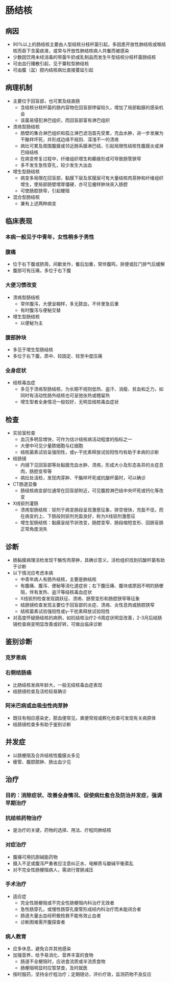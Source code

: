 # 肠结核
## 病因
- 90%以上的肠结核主要由人型结核分枝杆菌引起，多因患开放性肺结核或喉结核而吞下含菌痰液，或常与开放性肺结核病人共餐而被感染
- 少数因饮用未经消毒的带菌牛奶或乳制品而发生牛型结核分枝杆菌肠结核
- 可由血行播散引起，见于粟粒型肺结核
- 可由腹（盆）腔内结核病灶直接蔓延引起
## 病理机制
- 主要位于回盲部，也可累及结直肠
  - 含结核分枝杆菌的肠内容物在回盲部停留较久，增加了局部黏膜的感染机会
  - 该菌易侵犯淋巴组织，而回盲部富有淋巴组织
- 溃疡型肠结核
  - 肠壁的集合淋巴组织和孤立淋巴滤泡首先受累，充血水肿，进一步发展为干酪样坏死，并形成边缘不规则、深浅不一的溃疡
  - 病灶可累及周围腹膜或邻近肠系膜淋巴结，引起局限性结核性腹膜炎或淋巴结结核
  - 在病变修复过程中，纤维组织增生和癫痕形成可导致肠管狭窄
  - 多不发生急性穿孔，较少发生大出血
- 增生型肠结核
  - 病变多局限在回盲部，黏膜下层及浆膜层可有大量结核肉芽肿和纤维组织增生，使局部肠壁增厚僵硬，亦可见瘤样肿块突入肠腔
  - 可使肠腔狭窄，引起梗阻
- 混合型肠结核
  - 兼有上述两种病变
## 临床表现
### 本病一般见于中青年，女性稍多于男性
### 腹痛
- 位于右下腹或脐周，间歇发作，餐后加重，常伴腹鸣，排便或肛门排气后缓解
- 腹部可有压痛，多位于右下腹
### 大便习惯改变
- 溃疡型肠结核
  - 常伴腹泻，大便呈糊样，多无脓血，不伴里急后重
  - 有时腹泻与便秘交替
- 增生型肠结核
  - 以便秘为主
### 腹部肿块
- 多见于增生型肠结核
- 多位于右下腹，质中、较固定、轻至中度压痛
### 全身症状
- 结核毒血症
  - 多见于溃疡型肠结核，为长期不规则低热、盗汗、消瘦、贫血和乏力，如同时有活动性肠外结核也可呈弛张热或稽留热
  - 增生型者全身情况一般较好，无明显结核毒血症状
## 检查
- 实验室检查
  - 血沉多明显增快，可作为估计结核病活动程度的指标之一
  - 大便中可见少量脓细胞与红细胞
  - 结核菌素试验呈强阳性，或γ-干扰素释放试验阳性均有助于本病的诊断
- 结肠镜
  - 内镜下见回盲部等处黏膜充血水肿、溃疡，形成大小及形态各异的炎症息肉，肠腔变窄等
  - 病灶处活检，发现肉芽肿、干酪样坏死或抗酸杆菌时，可以确诊
- CT肠道显像
  - 肠结核病变部位通常在回盲部附近，可见腹腔淋巴结中央坏死或钙化等改变
- X线钡剂灌肠
  - 溃疡型肠结核：钡剂于病变肠段呈现激惹征象，排空很快，充盈不佳，而在病变的上、下肠段则钡剂充盈良好，称为X线钡剂激惹征
  - 增生型肠结核：黏膜呈结节状改变，肠腔变窄、肠段缩短变形、回肠盲肠正常角度消失
## 诊断
- 肠黏膜病理活检发现干酪性肉芽肿，具确诊意义，活检组织找到抗酸杆菌有助于诊断
- 以下情况应考虑本病
  - 中青年病人有肠外结核，主要是肺结核
  - 有腹痛、腹泻、便秘等消化道症状；右下腹压痛、腹块或原因不明的肠梗阻，伴有发热、盗汗等结核毒血症状
  - X线钡剂检查发现跳跃征、溃疡、肠管变形和肠腔狭窄等征象
  - 结肠镜检查发现主要位于回盲部的炎症、溃疡、炎性息肉或肠腔狭窄
  - 结核菌素试验强阳性或γ-干扰素释放试验阳性
- 对高度怀疑肠结核的病例，如抗结核治疗2-6周症状明显改善，2-3月后结肠镜检查病变明显改善或好转，可做出临床诊断
## 鉴别诊断
### 克罗恩病
### 右侧结肠癌
- 比肠结核发病年龄大，一般无结核毒血症表现
- 结肠镜检查及活检较易确诊
### 阿米巴病或血吸虫性肉芽肿
- 既往有相应感染史，脓血便常见，粪便常规或孵化检查可发现有关病原体
- 结肠镜检查多有助于鉴别诊断
## 并发症
- 以肠梗阻及合并结核性腹膜炎多见
- 瘘管、腹腔脓肿、肠出血少见
## 治疗
### 目的：消除症状、改善全身情况、促使病灶愈合及防治并发症，强调早期治疗
### 抗结核药物治疗
- 是治疗的关键，药物的选择、用法、疗程同肺结核
### 对症治疗
- 腹痛可用抗胆碱能药物
- 摄入不足或腹泻严重者应注意纠正水、电解质与酸碱平衡紊乱
- 对不完全性肠梗阻病人，需进行胃肠减压
### 手术治疗
- 适应症
  - 完全性肠梗阻或不完全性肠梗阻内科治疗无效者
  - 急性肠穿孔，或慢性肠穿孔瘘管形成经内科治疗而未能闭合者
  - 肠道大量出血经积极抢救不能有效止血者
  - 诊断困难需开腹探查者
### 病人教育
- 应多休息，避免合并其他感染
- 加强营养，给予易消化、营养丰富的食物
  - 肠道不全梗阻时，应进食流质或半流质食物
  - 肠梗阻明显时应暂禁食，及时就医
- 按时服药，坚持全疗程治疗；定期随访，评价疗效，监测药物不良反应